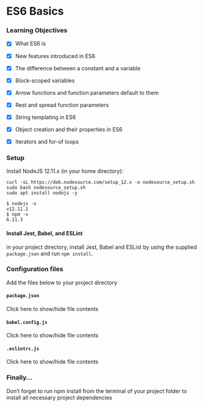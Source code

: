 # ES6 Basics


### Learning Objectives

- [x] What ES6 is
- [x] New features introduced in ES6
- [x] The difference between a constant and a variable
- [x] Block-scoped variables
- [x] Arrow functions and function parameters default to them
- [x] Rest and spread function parameters
- [x] String templating in ES6
- [x] Object creation and their properties in ES6
- [x] Iterators and for-of loops


### Setup
Install NodeJS 12.11.x
(in your home directory):

```
curl -sL https://deb.nodesource.com/setup_12.x -o nodesource_setup.sh
sudo bash nodesource_setup.sh
sudo apt install nodejs -y
```

```
$ nodejs -v
v12.11.1
$ npm -v
6.11.3
```

#### Install Jest, Babel, and ESLint
in your project directory, install Jest, Babel and ESList by using the supplied `package.json` and run `npm install`.


### Configuration files
Add the files below to your project directory

#### `package.json`
Click here to show/hide file contents
#### `babel.config.js`
Click here to show/hide file contents
#### `.eslintrc.js`
Click here to show/hide file contents
### Finally…
Don’t forget to run npm install from the terminal of your project folder to install all necessary project dependencies
